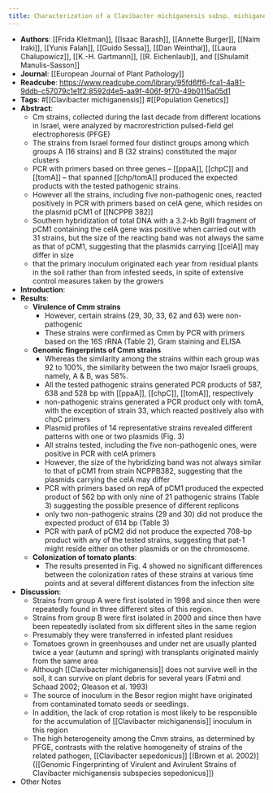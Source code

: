 ```yaml
---
title: Characterization of a Clavibacter michiganensis subsp. michiganensis population in Israel
---
```


- **Authors**: [[Frida Kleitman]], [[Isaac Barash]], [[Annette Burger]], [[Naim Iraki]], [[Yunis Falah]], [[Guido Sessa]], [[Dan Weinthal]], [[Laura Chalupowicz]], [[K.-H. Gartmann]], [[R. Eichenlaub]], and [[Shulamit Manulis-Sasson]]
- **Journal**: [[European Journal of Plant Pathology]]
- **Readcube**: https://www.readcube.com/library/95fd6ff6-fca1-4a81-9ddb-c57079c1e1f2:8592d4e5-aa9f-406f-9f70-49b0115a05d1
- **Tags**: #[[Clavibacter michiganensis]] #[[Population Genetics]]
- **Abstract**:
	- Cm strains, collected during the last decade from different locations in Israel, were analyzed by macrorestriction pulsed-field gel electrophoresis (PFGE)
	- The strains from Israel formed four distinct groups among which groups A (16 strains) and B (32 strains) constituted the major clusters
	- PCR with primers based on three genes – [[ppaA]], [[chpC]] and [[tomA]] – that spanned [[chp/tomA]] produced the expected products with the tested pathogenic strains.
	- However all the strains, including five non-pathogenic ones, reacted positively in PCR with primers based on celA gene, which resides on the plasmid pCM1 of [[NCPPB  382]]
	- Southern hybridization of total DNA with a 3.2-kb BglII fragment of pCM1 containing the celA gene was positive when carried out with 31 strains, but the size of the reacting band was not always the same as that of pCM1, suggesting that the plasmids carrying [[celA]] may differ in size
	- that the primary inoculum originated each year from residual plants in the soil rather than from infested seeds, in spite of extensive control measures taken by the growers
- **Introduction**:
- **Results**:
	- **Virulence of Cmm strains**
		- However, certain strains (29, 30, 33, 62 and 63) were non-pathogenic
		- These strains were confirmed as Cmm by PCR with primers based on the 16S rRNA (Table 2), Gram staining and ELISA
	- **Genomic fingerprints of Cmm strains**
		- Whereas the similarity among the strains within each group was 92 to 100%, the similarity between the two major Israeli groups, namely, A & B, was 58%.
		- All the tested pathogenic strains generated PCR products of 587, 638 and 528 bp with [[ppaA]], [[chpC]], [[tomA]], respectively
		- non-pathogenic strains generated a PCR product only with tomA, with the exception of strain 33, which reacted positively also with chpC primers
		- Plasmid profiles of 14 representative strains revealed different patterns with one or two plasmids (Fig. 3)
		- All strains tested, including the five non-pathogenic ones, were positive in PCR with celA primers
		- However, the size of the hybridizing band was not always similar to that of pCM1 from strain NCPPB382, suggesting that the plasmids carrying the celA may differ
		- PCR with primers based on repA of pCM1 produced the expected product of 562 bp with only nine of 21 pathogenic strains (Table 3) suggesting the possible presence of different replicons
		- only two non-pathogenic strains (29 and 30) did not produce the expected product of 614 bp (Table 3)
		- PCR with parA of pCM2 did not produce the expected 708-bp product with any of the tested strains, suggesting that pat-1 might reside either on other plasmids or on the chromosome.
	- **Colonization of tomato plants**:
		- The results presented in Fig. 4 showed no significant differences between the colonization rates of these strains at various time points and at several different distances from the infection site
- **Discussion**:
	- Strains from group A were first isolated in 1998 and since then were repeatedly found in three different sites of this region.
	- Strains from group B were first isolated in 2000 and since then have been repeatedly isolated from six different sites in the same region
	- Presumably they were transferred in infested plant residues
	- Tomatoes grown in greenhouses and under net are usually planted twice a year (autumn and spring) with transplants originated mainly from the same area
	- Although [[Clavibacter michiganensis]] does not survive well in the soil, it can survive on plant debris for several years (Fatmi and Schaad 2002; Gleason et al. 1993)
	- The source of inoculum in the Besor region might have originated from contaminated tomato seeds or seedlings.
	- In addition, the lack of crop rotation is most likely to be responsible for the accumulation of [[Clavibacter michiganensis]] inoculum in this region
	- The high heterogeneity among the Cmm strains, as determined by PFGE, contrasts with the relative homogeneity of strains of the related pathogen, [[Clavibacter sepedonicus]] [(Brown et al. 2002)]([[Genomic Fingerprinting of Virulent and Avirulent Strains of Clavibacter michiganensis subspecies sepedonicus]])
- Other Notes